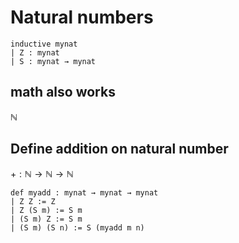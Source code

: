 # Natural numbers
```lean
inductive mynat
| Z : mynat
| S : mynat → mynat
```
## math also works
$\mathbb N$
## Define addition on natural number
$+ : \mathbb N \to \mathbb N \to \mathbb N$
```lean
def myadd : mynat → mynat → mynat
| Z Z := Z
| Z (S m) := S m
| (S m) Z := S m
| (S m) (S n) := S (myadd m n)
```
